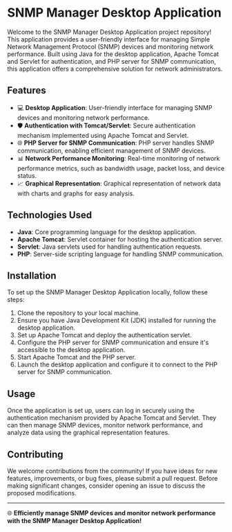 # SNMP Manager Desktop Application

Welcome to the SNMP Manager Desktop Application project repository! This application provides a user-friendly interface for managing Simple Network Management Protocol (SNMP) devices and monitoring network performance. Built using Java for the desktop application, Apache Tomcat and Servlet for authentication, and PHP server for SNMP communication, this application offers a comprehensive solution for network administrators.

## Features

- 💻 **Desktop Application**: User-friendly interface for managing SNMP devices and monitoring network performance.
- 🛡️ **Authentication with Tomcat/Servlet**: Secure authentication mechanism implemented using Apache Tomcat and Servlet.
- 🌐 **PHP Server for SNMP Communication**: PHP server handles SNMP communication, enabling efficient management of SNMP devices.
- 📊 **Network Performance Monitoring**: Real-time monitoring of network performance metrics, such as bandwidth usage, packet loss, and device status.
- 📈 **Graphical Representation**: Graphical representation of network data with charts and graphs for easy analysis.

## Technologies Used

- **Java**: Core programming language for the desktop application.
- **Apache Tomcat**: Servlet container for hosting the authentication server.
- **Servlet**: Java servlets used for handling authentication requests.
- **PHP**: Server-side scripting language for handling SNMP communication.

## Installation

To set up the SNMP Manager Desktop Application locally, follow these steps:

1. Clone the repository to your local machine.
2. Ensure you have Java Development Kit (JDK) installed for running the desktop application.
3. Set up Apache Tomcat and deploy the authentication servlet.
4. Configure the PHP server for SNMP communication and ensure it's accessible to the desktop application.
5. Start Apache Tomcat and the PHP server.
6. Launch the desktop application and configure it to connect to the PHP server for SNMP communication.

## Usage

Once the application is set up, users can log in securely using the authentication mechanism provided by Apache Tomcat and Servlet. They can then manage SNMP devices, monitor network performance, and analyze data using the graphical representation features.



## Contributing

We welcome contributions from the community! If you have ideas for new features, improvements, or bug fixes, please submit a pull request. Before making significant changes, consider opening an issue to discuss the proposed modifications.



---

🌐 **Efficiently manage SNMP devices and monitor network performance with the SNMP Manager Desktop Application!**


